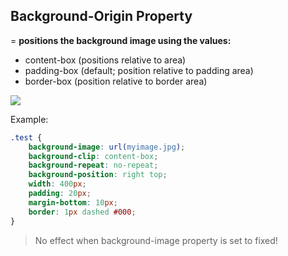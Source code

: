 ## Background-Origin Property

= **positions the background image using the values:**

- content-box (positions relative to area)
- padding-box (default; position relative to padding area)
- border-box (position relative to border area)

![](http://www.w3schools.com/css/box-model.gif)


Example:
```css
.test {
    background-image: url(myimage.jpg);
    background-clip: content-box;
    background-repeat: no-repeat;
    background-position: right top;
    width: 400px;
    padding: 20px;
    margin-bottom: 10px;
    border: 1px dashed #000;
}
```
> No effect when background-image property is set to fixed!